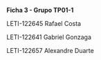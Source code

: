 **Ficha 3 - Grupo TP01-1**

LETI-122645 Rafael Costa

LETI-122641 Gabriel Gonzaga

LETI-122657 Alexandre Duarte 
